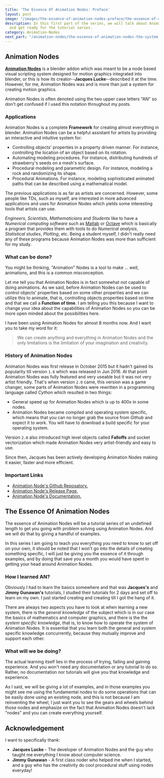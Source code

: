 ```yaml
---
title: 'The Essence Of Animation Nodes: Preface'
layout: post
image: "/images/the-essence-of-animation-nodes-preface/the-essence-of-animation-nodes.png"
description: In this first part of the series, we will talk about Animation Nodes
  and get ready for the tutorial series.
category: Animation-Nodes
next_part: "/animation-nodes/the-essense-of-animation-nodes-the-system.html"
---
```


## Animation Nodes

**[Animation Nodes](https://github.com/JacquesLucke/animation_nodes)** is a blender addon which was meant to be a node based visual scripting system designed for motion graphics integrated into blender, or this is how its creator--**Jacques Lucke**--described it at the time. However, for me, Animation Nodes was and is more than just a system for creating motion graphics.

Animation Nodes is often denoted using the two upper case letters "AN" so don't get confused if I used this notation throughout my posts.

### Applications

Animation Nodes is a complete **Framework** for creating almost everything in blender. Animation Nodes can be a helpful assistant for artists by providing an interactive and intuitive system for:

- Controlling objects' properties in a property driven manner. For instance, controlling the location of an object based on its rotation.
- Automating modeling procedures. For instance, distributing hundreds of strawberry's seeds on a mesh's surface.
- Procedural modeling and parametric design. For instance, modeling a rock and randomizing its shape.
- Procedural Animations. For instance, modeling sophisticated animated paths that can be described using a mathematical model.

The previous applications is as far as artists are concerned. However, some people like TDs, such as myself, are interested in more advanced applications and uses for Animation Nodes which yields some interesting tools that artists can use.

*Engineers*, *Scientists*, *Mathematicians* and *Students* like to have a *Numerical computing software* such as [Matlab](https://en.wikipedia.org/wiki/MATLAB)  or [Octave](https://en.wikipedia.org/wiki/GNU_Octave)  which is basically a program that provides them with tools to do *Numerical analysis*, *Statistical studies*, *Plotting*, etc.
Being a student myself, I didn't really need any of these programs because Animation Nodes was more than sufficient for my study.

### What can be done?

You might be thinking, "Animation" Nodes is a tool to make ... well, animations, and this is a common misconception.

Let me tell you that Animation Nodes is in fact somewhat not capable of doing animations. As we said, before Animation Nodes can be used to control objects' properties based on some other properties and we can utilize this to animate, that is, controlling objects properties based on time and that we call a **Function of time**.
I am telling you this because I want to change your idea about the capabilities of Animation Nodes so you can be more open minded about the possibilities here.

I have been using Animation Nodes for almost 8 months now. And I want you to take my word for it:

>We can create anything and everything in Animation Nodes and the only limitations is the limitation of your imagination and creativity.

### History of Animation Nodes

Animation Nodes was first release in October 2015 but it hadn't gained its popularity till version `1.6` which was released in Jun 2016. At that point Animation Nodes was fully featured and very useable but it was not very artist friendly. That's when version `2.0` came, this version was a game changer, some parts of Animation Nodes were rewritten in a programming language called *Cython* which resulted in two things:

- General speed up for Animation Nodes which is up to 400x in some nodes.
- Animation Nodes became compiled and operating system specific, which means that you can no longer grab the source from *Github* and expect it to work. You will have to download a build specific for your operating system.

Version `2.0` also introduced high level objects called **Falloffs** and socket vectorization which made Animation Nodes very artist-friendly and easy to use.

Since then, Jacques has been actively developing Animation Nodes making it easier, faster and more efficient.

### Important Links

- [Animation Node's Github Reposatory.](https://github.com/JacquesLucke/animation_nodes)
- [Animation Node's Release Page.](https://github.com/JacquesLucke/animation_nodes/releases)
- [Animation Node's Documentation.](http://animation-nodes-manual.readthedocs.io/en/latest/)

## The Essence Of Animation Nodes

The essence of Animation Nodes will be a tutorial series of an undefined length to get you going with problem solving using Animation Nodes. And we will do that by giving a handful of examples.

In this series I am going to teach you everything you need to know to set off on your own, it should be noted that I won't go into the details of creating something specific, I will just be giving you the essence of it through examples, and by doing that save you a month you would have spent in getting your head around Animation Nodes.

### How I learned AN?

Obviously I had to learn the basics somewhere and that was **Jacques's** and **Jimmy Gunawan's** tutorials, I studied their tutorials for 2 days and set off to learn on my own. I just started creating and creating till I got the hang of it.

There are always two aspects you have to look at when learning a new system, there is the *general knowledge* of the subject which is in our case the basics of mathematics and computer graphics, and there is the the *system specific knowledge*, that is, to know how to operate the system of Animation Nodes. It is essential that you learn both the general and system specific knowledge concurrently, because they mutually improve and support each other.

### What will we be doing?

The actual learning itself lies in the process of trying, failing and gaining experience. And you won't need any documentation or any tutorial to do so. Rather, no documentation nor tutorials will give you that knowledge and experience.

As I said, we will be giving a lot of examples, and in those examples you might see me using the fundamental nodes to do some operations that can be easily done using an existing node, and this is not because I am reinventing the wheel, I just want you to see the gears and wheels behind those nodes and emphasize on the fact that Animation Nodes doesn't lack "nodes" and you can create everything yourself.

## Acknowledgement

I want to specifically thank:

* **Jacques Lucke** - The developer of Animation Nodes and the guy who taught me everything I know about computer science.
* **Jimmy Gunawan** - A first class noder who helped me when I started, and a guy who has the creativity do cool procedural stuff using nodes everyday!

